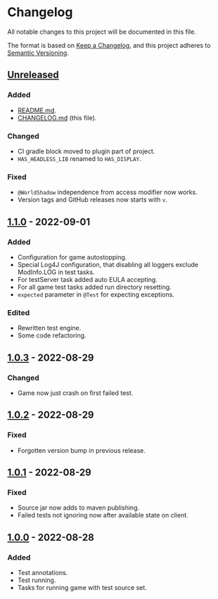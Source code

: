# Changelog

All notable changes to this project will be documented in this file.

The format is based on [Keep a Changelog](https://keepachangelog.com/en/1.0.0/),
and this project adheres to [Semantic Versioning](https://semver.org/spec/v2.0.0.html).

## [Unreleased]

### Added

- [README.md](README.md).
- [CHANGELOG.md](CHANGELOG.md) (this file).

### Changed

- CI gradle block moved to plugin part of project.
- `HAS_HEADLESS_LIB` renamed to `HAS_DISPLAY`.

### Fixed

- `@WorldShadow` independence from access modifier now works.
- Version tags and GitHub releases now starts with `v`.

## [1.1.0] - 2022-09-01

### Added

- Configuration for game autostopping.
- Special Log4J configuration, that disabling all loggers exclude ModInfo.LOG in test tasks.
- For testServer task added auto EULA accepting.
- For all game test tasks added run directory resetting.
- `expected` parameter in `@Test` for expecting exceptions. 

### Edited

- Rewritten test engine.
- Some code refactoring.

## [1.0.3] - 2022-08-29

### Changed

- Game now just crash on first failed test.

## [1.0.2] - 2022-08-29

### Fixed

- Forgotten version bump in previous release.

## [1.0.1] - 2022-08-29

### Fixed

- Source jar now adds to maven publishing.
- Failed tests not ignoring now after available state on client.

## [1.0.0] - 2022-08-28

### Added

- Test annotations.
- Test running.
- Tasks for running game with test source set.

[unreleased]: https://github.com/MJaroslav/MCInGameTester/compare/1.1.0...HEAD
[1.1.0]: https://github.com/MJaroslav/MCInGameTester/compare/1.0.3...1.1.0
[1.0.3]: https://github.com/MJaroslav/MCInGameTester/compare/1.0.2...1.0.3
[1.0.2]: https://github.com/MJaroslav/MCInGameTester/compare/1.0.1...1.0.2
[1.0.1]: https://github.com/MJaroslav/MCInGameTester/compare/1.0.0...1.0.1
[1.0.0]: https://github.com/MJaroslav/MCInGameTester/releases/tag/1.0.0
